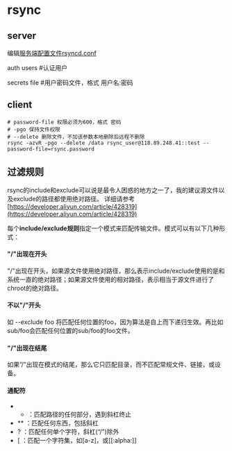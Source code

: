 # rsync

## server
编辑[服务端配置文件rsyncd.conf](conf/rsync/rsyncd.conf)

auth users #认证用户

secrets file #用户密码文件，格式 用户名:密码

## client

    # password-file 权限必须为600，格式 密码
    # -pgo 保持文件权限
    # --delete 删除文件，不加该参数本地删除后远程不删除
    rsync -azvR -pgo --delete /data rsync_user@118.89.248.41::test --password-file=rsync.password

## 过滤规则
rsync的include和exclude可以说是最令人困惑的地方之一了，我的建议源文件以及exclude的路径都使用绝对路径。
详细请参考[https://developer.aliyun.com/article/428319](https://developer.aliyun.com/article/428319)

每个**include/exclude规则**指定一个模式来匹配传输文件。模式可以有以下几种形式：
#### "/"出现在开头
 "/"出现在开头，如果源文件使用绝对路径，那么表示include/exclude使用的是和系统一直的绝对路径；如果源文件使用的相对路径，表示相当于源文件进行了chroot的绝对路径。
#### 不以"/"开头
如 --exclude foo 将匹配任何位置的foo，因为算法是自上而下递归生效。再比如sub/foo会匹配任何位置的sub/foo的foo文件。
#### "/"出现在结尾
如果”/”出现在模式的结尾，那么它只匹配目录，而不匹配常规文件、链接，或设备。
#### 通配符
+ * ：匹配路径的任何部分，遇到斜杠终止
+ ** ：匹配任何东西，包括斜杠
+ ? ：匹配任何单个字符，斜杠(“/”)除外
+ [ ：匹配一个字符集，如[a-z]，或[[:alpha:]]